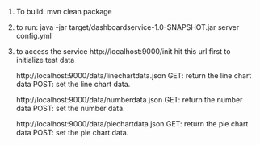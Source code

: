 1. To build:
    mvn clean package

2. to run:
    java -jar target/dashboardservice-1.0-SNAPSHOT.jar server config.yml

3. to access the service
    http://localhost:9000/init
                        hit this url first to initialize test data
                        
    http://localhost:9000/data/linechartdata.json
                        GET: return the line chart data
                        POST: set the line chart data.

    http://localhost:9000/data/numberdata.json
                        GET: return the number data
                        POST: set the number data.
                        
    http://localhost:9000/data/piechartdata.json
                        GET: return the pie chart data
                        POST: set the pie chart data.
